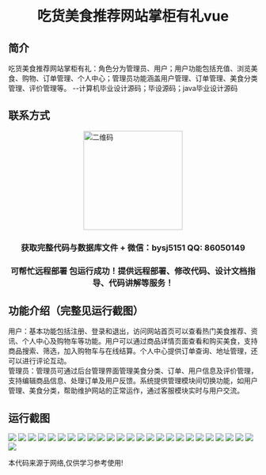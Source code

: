 <p><h1 align="center">吃货美食推荐网站掌柜有礼vue</h1></p>

## 简介
吃货美食推荐网站掌柜有礼：角色分为管理员、用户；用户功能包括充值、浏览美食、购物、订单管理、个人中心；管理员功能涵盖用户管理、订单管理、美食分类管理、评价管理等。    --计算机毕业设计源码；毕设源码；java毕业设计源码


## 联系方式
<img src="https://bs-1329754181.cos.ap-shanghai.myqcloud.com/wx.jpg" alt="二维码" style="display: block; margin: 0 auto;" width="200px">
<p><h3 align="center">获取完整代码与数据库文件 + 微信：bysj5151 QQ: 86050149</h3></p>
<p><h3 align="center">可帮忙远程部署 包运行成功！提供远程部署、修改代码、设计文档指导、代码讲解等服务！</h3></p>

## 功能介绍（完整见运行截图）
用户：基本功能包括注册、登录和退出，访问网站首页可以查看热门美食推荐、资讯、个人中心及购物车等功能。用户可以通过商品详情页面查看和购买美食，支持商品搜索、筛选，加入购物车与在线结算。个人中心提供订单查询、地址管理，还可以进行评论互动。  
管理员：管理员可通过后台管理界面管理美食分类、订单、用户信息及评价管理，支持编辑商品信息、处理订单及用户反馈。系统提供管理模块间切换功能，如用户管理、美食分类，帮助维护网站的正常运作，通过客服模块实时与用户交流。


## 运行截图
![](https://bs-1329754181.cos.ap-shanghai.myqcloud.com/ssm/ChiMeiDuoMingZhuZhangGuiYouLi/img/001.jpg)
![](https://bs-1329754181.cos.ap-shanghai.myqcloud.com/ssm/ChiMeiDuoMingZhuZhangGuiYouLi/img/002.jpg)
![](https://bs-1329754181.cos.ap-shanghai.myqcloud.com/ssm/ChiMeiDuoMingZhuZhangGuiYouLi/img/003.jpg)
![](https://bs-1329754181.cos.ap-shanghai.myqcloud.com/ssm/ChiMeiDuoMingZhuZhangGuiYouLi/img/004.jpg)
![](https://bs-1329754181.cos.ap-shanghai.myqcloud.com/ssm/ChiMeiDuoMingZhuZhangGuiYouLi/img/005.jpg)
![](https://bs-1329754181.cos.ap-shanghai.myqcloud.com/ssm/ChiMeiDuoMingZhuZhangGuiYouLi/img/006.jpg)
![](https://bs-1329754181.cos.ap-shanghai.myqcloud.com/ssm/ChiMeiDuoMingZhuZhangGuiYouLi/img/007.jpg)
![](https://bs-1329754181.cos.ap-shanghai.myqcloud.com/ssm/ChiMeiDuoMingZhuZhangGuiYouLi/img/008.jpg)
![](https://bs-1329754181.cos.ap-shanghai.myqcloud.com/ssm/ChiMeiDuoMingZhuZhangGuiYouLi/img/009.jpg)
![](https://bs-1329754181.cos.ap-shanghai.myqcloud.com/ssm/ChiMeiDuoMingZhuZhangGuiYouLi/img/010.jpg)
![](https://bs-1329754181.cos.ap-shanghai.myqcloud.com/ssm/ChiMeiDuoMingZhuZhangGuiYouLi/img/011.jpg)
![](https://bs-1329754181.cos.ap-shanghai.myqcloud.com/ssm/ChiMeiDuoMingZhuZhangGuiYouLi/img/012.jpg)
![](https://bs-1329754181.cos.ap-shanghai.myqcloud.com/ssm/ChiMeiDuoMingZhuZhangGuiYouLi/img/013.jpg)
![](https://bs-1329754181.cos.ap-shanghai.myqcloud.com/ssm/ChiMeiDuoMingZhuZhangGuiYouLi/img/014.jpg)
![](https://bs-1329754181.cos.ap-shanghai.myqcloud.com/ssm/ChiMeiDuoMingZhuZhangGuiYouLi/img/015.jpg)
![](https://bs-1329754181.cos.ap-shanghai.myqcloud.com/ssm/ChiMeiDuoMingZhuZhangGuiYouLi/img/016.jpg)
![](https://bs-1329754181.cos.ap-shanghai.myqcloud.com/ssm/ChiMeiDuoMingZhuZhangGuiYouLi/img/017.jpg)
![](https://bs-1329754181.cos.ap-shanghai.myqcloud.com/ssm/ChiMeiDuoMingZhuZhangGuiYouLi/img/018.jpg)
![](https://bs-1329754181.cos.ap-shanghai.myqcloud.com/ssm/ChiMeiDuoMingZhuZhangGuiYouLi/img/019.jpg)
![](https://bs-1329754181.cos.ap-shanghai.myqcloud.com/ssm/ChiMeiDuoMingZhuZhangGuiYouLi/img/020.jpg)
![](https://bs-1329754181.cos.ap-shanghai.myqcloud.com/ssm/ChiMeiDuoMingZhuZhangGuiYouLi/img/021.jpg)
![](https://bs-1329754181.cos.ap-shanghai.myqcloud.com/ssm/ChiMeiDuoMingZhuZhangGuiYouLi/img/022.jpg)
![](https://bs-1329754181.cos.ap-shanghai.myqcloud.com/ssm/ChiMeiDuoMingZhuZhangGuiYouLi/img/023.jpg)
![](https://bs-1329754181.cos.ap-shanghai.myqcloud.com/ssm/ChiMeiDuoMingZhuZhangGuiYouLi/img/024.jpg)
![](https://bs-1329754181.cos.ap-shanghai.myqcloud.com/ssm/ChiMeiDuoMingZhuZhangGuiYouLi/img/025.jpg)
![](https://bs-1329754181.cos.ap-shanghai.myqcloud.com/ssm/ChiMeiDuoMingZhuZhangGuiYouLi/img/026.jpg)

<p>本代码来源于网络,仅供学习参考使用!</p>
